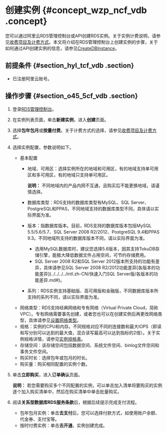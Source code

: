# 创建实例 {#concept_wzp_ncf_vdb .concept}

您可以通过阿里云RDS管理控制台或API创建RDS实例。关于实例计费说明，请参见[收费项目及计费方式](../../../../intl.zh-CN/产品定价/收费项目及计费方式.md#)。本文将介绍在RDS管理控制台上创建实例的步骤，关于如何通过API创建实例的信息，请参见[CreateDBInstance](../../../../intl.zh-CN/API参考/API参考/实例管理/CreateDBInstance.md#)。

## 前提条件 {#section_hyl_tcf_vdb .section}

-   已注册阿里云账号。

## 操作步骤 {#section_o45_5cf_vdb .section}

1.  登录[RDS管理控制台](https://rds.console.aliyun.com/?spm=5176.doc43185.2.7.mR2Syx)。
2.  在实例列表页面，单击**新建实例**，进入**创建**页面。
3.  选择**包年包月**或**按量付费**。关于计费方式的选择，请参见[收费项目及计费方式](../../../../intl.zh-CN/产品定价/收费项目及计费方式.md#)。
4.  选择实例配置，参数说明如下。
    -   基本配置
        -   地域、可用区：选择实例所在的地域和可用区，有的地域支持单可用区和多可用区，有的地域只支持单可用区。

            **说明：** 不同地域内的产品内网不互通，且购买后不能更换地域，请谨慎选择。

        -   数据库类型：RDS支持的数据库类型有MySQL、SQL Server、PostgreSQL和PPAS，不同地域支持的数据库类型不同，具体请以实际界面为准。
        -   版本：指数据库版本。目前，RDS支持的数据库版本包括MySQL 5.5/5.6/5.7、SQL Server 2008 R2/2012、PostgreSQL 9.4和PPAS 9.3。不同地域所支持的数据库版本不同，请以实际界面为准。
            -   选用MySQL数据库时，建议您选择5.6版本，因其支持TokuDB存储引擎，能极大降低数据文件占用空间，可节约存储费用。
            -   SQL Server 2008 R2和SQL Server 2012版本所支持的功能有差异，具体请参见SQL Server 2008 R2/2012功能差异[各版本的功能差异](../../../../intl.zh-CN/快速入门SQL Server版/各版本的功能差异.md#)。
        -   系列：RDS实例支持基础版、高可用版和金融版，不同数据库版本所支持的系列不同，请以实际界面为准。
    -   网络类型：RDS支持经典网络和专有网络（Virtual Private Cloud，简称VPC）。专有网络需要事先创建，或者您也可以在创建实例后再更改网络类型，具体请参见[设置网络类型](../../../../intl.zh-CN/用户指南/网络管理/设置网络类型.md#)。
    -   规格：实例的CPU和内存。不同规格对应不同的连接数和最大IOPS（即读和写分别可以达到的最大值，混合读写最高可以达到指标的2倍）。关于实例规格详情，请参见[实例规格表](../../../../intl.zh-CN/产品简介/实例规格/实例规格表.md#)。
    -   存储空间：该存储空间包括数据空间、系统文件空间、binlog文件空间和事务文件空间。
    -   购买时长：选择包年或包月的时长。
    -   购买量：购买相同配置的实例个数。
5.  单击**立即购买**，进入**订单确认**页面。

    **说明：** 若您需要购买多个不同配置的实例，可以单击加入清单将要购买的实例逐个加入购买清单中，然后在购买清单中单击批量购买。

6.  阅读**关系型数据库RDS服务条款**后，根据后续提示完成支付流程。
    -   包年包月实例：单击**去支付**后，您可以选择付款方式，如使用账户余额、代金券、支付宝等。
    -   按时付费实例：单击**去开通**，实例创建完成。

